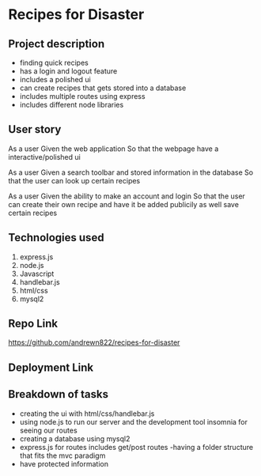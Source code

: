 # Recipes for Disaster

## Project description
- finding quick recipes
- has a login and logout feature
- includes a polished ui
- can create recipes that gets stored into a database
- includes multiple routes using express
- includes different node libraries

## User story
As a user 
Given the web application
So that the webpage have a interactive/polished ui

As a user
Given a search toolbar and stored information in the database
So that the user can look up certain recipes 

As a user
Given the ability to make an account and login
So that the user can create their own recipe and have it be added publicily as well save certain recipes

## Technologies used
1. express.js
2. node.js
3. Javascript
4. handlebar.js
5. html/css
6. mysql2


## Repo Link

https://github.com/andrewn822/recipes-for-disaster

## Deployment Link

## Breakdown of tasks
- creating the ui with html/css/handlebar.js
- using node.js to run our server and the development tool insomnia for seeing our routes
- creating a database using mysql2
- express.js for routes includes get/post routes
-having a folder structure that fits the mvc paradigm
- have protected information



